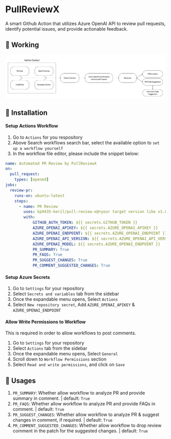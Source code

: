 # PullReviewX
A smart Github Action that utilizes Azure OpenAI API to review pull requests, identify  potential issues, and provide actionable feedback.

## :pushpin: Working

![working-diagram](assets/pullreviewx-working.png)

## :wrench: Installation

#### Setup Actions Workflow
1. Go to `Actions` for you respository
2. Above Search workflows search bar, select the available option to `set up a workflow yourself`
4. In the workflow file editor, please include the snippet below:
```yml
name: Automated PR Review by PullReviewX
on:
  pull_request:
    types: [opened]
jobs:
  review-pr:
    runs-on: ubuntu-latest
    steps:
      - name: PR Review
        uses: kp9435-keril/pull-review-x@<your target version like v1.0.0>
        with:
            GITHUB_AUTH_TOKEN: ${{ secrets.GITHUB_TOKEN }}
            AZURE_OPENAI_APIKEY: ${{ secrets.AZURE_OPENAI_APIKEY }}
            AZURE_OPENAI_ENDPOINT: ${{ secrets.AZURE_OPENAI_ENDPOINT }}
            AZURE_OPENAI_API_VERSION: ${{ secrets.AZURE_OPENAI_API_VERSION }}
            AZURE_OPENAI_MODEL: ${{ secrets.AZURE_OPENAI_ENDPOINT }}
            PR_SUMMARY: True
            PR_FAQS: True
            PR_SUGGEST_CHANGES: True
            PR_COMMENT_SUGGESTED_CHANGES: True
```

#### Setup Azure Secrets
1. Go to `Settings` for your repository
2. Select `Secrets and variables` tab from the sidebar
3. Once the expandable menu opens, Select `Actions`
4. Select `New repository secret`, Add `AZURE_OPENAI_APIKEY` & `AZURE_OPENAI_ENDPOINT`

#### Allow Write Permissions to Workflow
This is required in order to allow workflows to post comments.
1. Go to `Settings` for your repository
2. Select `Actions` tab from the sidebar
3. Once the expandable menu opens, Select `General`
4. Scroll down to `Workflow Permissions` section
5. Select `Read and write permissions`, and click on `Save`

## :pencil: Usages

1. `PR_SUMMARY`: Whether allow workflow to analyze PR and provide summary in comment. | default: `True`
2. `PR_FAQS`: Whether allow workflow to analyze PR and provide FAQs in comment. | default: `True`
3. `PR_SUGGEST_CHANGES`: Whether allow workflow to analyze PR & suggest changes in comment, if required. | default: `True`
4. `PR_COMMENT_SUGGESTED_CHANGES`: Whether allow workflow to drop review comment in the patch for the suggested changes. | default: `True` 
